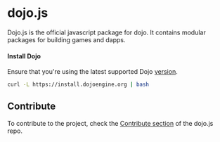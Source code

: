 # dojo.js

Dojo.js is the official javascript package for dojo. It contains modular packages for building games and dapps.

#### Install Dojo

Ensure that you're using the latest supported Dojo [version](https://github.com/dojoengine/dojo/releases).

```sh
curl -L https://install.dojoengine.org | bash
```

## Contribute

To contribute to the project, check the [Contribute section](https://github.com/dojoengine/dojo.js?tab=readme-ov-file#contributing-to-dojojs) of the dojo.js repo.

